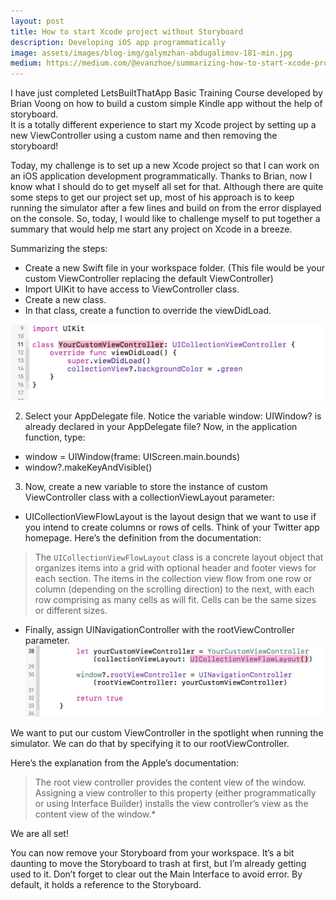 ```yaml
---
layout: post
title: How to start Xcode project without Storyboard
description: Developing iOS app programmatically
image: assets/images/blog-img/galymzhan-abdugalimov-181-min.jpg
medium: https://medium.com/@evanzhoe/summarizing-how-to-start-xcode-project-programmatically-ecab6d2a977a
---
```


I have just completed LetsBuiltThatApp Basic Training Course developed by Brian Voong on how to build a custom simple Kindle app without the help of storyboard.  
It is a totally different experience to start my Xcode project by setting up a new ViewController using a custom name and then removing the storyboard!


Today, my challenge is to set up a new Xcode project so that I can work on an iOS application development programmatically. Thanks to Brian, now I know what I should do to get myself all set for that. Although there are quite some steps to get our project set up, most of his approach is to keep running the simulator after a few lines and build on from the error displayed on the console.
So, today, I would like to challenge myself to put together a summary that would help me start any project on Xcode in a breeze.


Summarizing the steps:
* Create a new Swift file in your workspace folder. (This file would be your custom ViewController replacing the default ViewController)  
* Import UIKit to have access to ViewController class.  
* Create a new class.  
* In that class, create a function to override the viewDidLoad.  

![pic-01](/assets/images/blog-img/Start-XCode-Without-Storyboard/pic-01.png)

2. Select your AppDelegate file. Notice the variable window: UIWindow? is already declared in your AppDelegate file? Now, in the application function, type:  

* window = UIWindow(frame: UIScreen.main.bounds)  
* window?.makeKeyAndVisible()

3. Now, create a new variable to store the instance of custom ViewController class with a collectionViewLayout parameter:

* UICollectionViewFlowLayout is the layout design that we want to use if you intend to create columns or rows of cells. Think of your Twitter app homepage. Here’s the definition from the documentation:

> The `UICollectionViewFlowLayout` class is a concrete layout object that organizes items into a grid with optional header and footer views for each section. The items in the collection view flow from one row or column (depending on the scrolling direction) to the next, with each row comprising as many cells as will fit. Cells can be the same sizes or different sizes.

* Finally, assign UINavigationController with the rootViewController parameter.
![ViewController2](/assets/images/blog-img/Start-XCode-Without-Storyboard/pic-02.png)

We want to put our custom ViewController in the spotlight when running the simulator. We can do that by specifying it to our rootViewController.

Here’s the explanation from the Apple’s documentation:

> The root view controller provides the content view of the window. Assigning a view controller to this property (either programmatically or using Interface Builder) installs the view controller’s view as the content view of the window.*

We are all set!

You can now remove your Storyboard from your workspace. It’s a bit daunting to move the Storyboard to trash at first, but I’m already getting used to it. Don’t forget to clear out the Main Interface to avoid error. By default, it holds a reference to the Storyboard.
